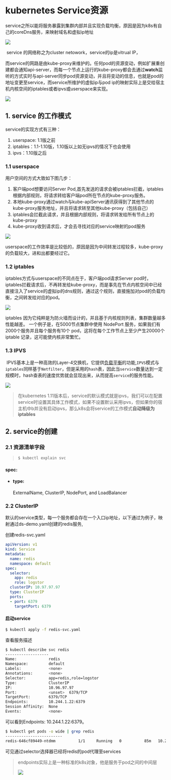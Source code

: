 # kubernetes Service资源

​	service之所以能将服务暴露到集群内部并且实现负载均衡，原因是因为k8s有自己的coreDns服务，来映射域名和虚拟ip地址

![](images/coreDns.PNG)

​	service 的网络称之为cluster netowork，service的ip是vitrual IP，

而service的网路是由kube-proxy来维护的。任何pod的资源变动，例如扩展重创建都会通知api-server，而每一个节点上运行的kube-proxy都会去通过**watch**监听的方式实时与api-server同步pod资源变动，并且将变动的信息，也就是pod的地址变更至service，而service所维护的虚拟ip与pod ip的映射实际上是交给宿主机内核空间的iptables或者ipvs或userspace来实现。

![](images/kube-proxy与apiServer的watch.PNG)



## 1. service 的工作模式

service的实现方式有三种：

1. userspace: 1.1版之前
2. iptables：1.1-1.10版，1.10版以上如无ipvs的情况下也会使用
3. ipvs：1.10版之后

### 1.1 userspace

用户空间的方式大致如下图几步：

1. 客户端pod想要访问Server Pod,首先发送的请求会被iptables拦截，iptables根据内部规则，将请求转给客户端pod所在节点的kube-proxy服务。
2. 本地kube-proxy通过watch与kube-apiServer通讯获得到了其他节点的kube-proxy服务地址，并且将请求转至其他kube-proxy（包括自己）
3. iptables会拦截此请求，并且根据内部规则，将请求转发给所有节点上的kube-proxy
4. kube-proxy收到请求后，才会去寻找对应的service映射的pod服务

![](images/userspace.PNG)

userspace的工作效率是比较低的，原因是因为中间转发过程较多，kube-proxy的负载较大，进和出都要经过它。

### 1.2 iptables

iptables方式与userspace的不同点在于，客户端pod请求Server pod时，iptables拦截请求后，不再转发给kube-proxy，而是事先在节点内核空间中已经直接注入了service的虚拟ip的dns规则，通过这个规则，直接施加对pod的负载均衡，之间转发给对应的pod。

![](images/iptables.PNG)

iptables 因为它纯粹是为防火墙而设计的，并且基于内核规则列表，集群数量越多性能越差。
一个例子是，在5000节点集群中使用 NodePort 服务，如果我们有2000个服务并且每个服务有10个 pod，这将在每个工作节点上至少产生20000个 iptable 记录，这可能使内核非常繁忙。

### 1.3  IPVS

​	IPVS基本上是一种高效的Layer-4交换机，它提供[负载平衡](https://baike.baidu.com/item/负载平衡)的功能,`IPVS`模式与`iptables`同样基于`Netfilter`，但是采用的`hash`表，因此当`service`数量达到一定规模时，hash查表的速度优势就会显现出来，从而提高`service`的服务性能。

![](images/ipvs.PNG)

>在kubernetes 1.11版本后，service的默认模式就是ipvs，我们可以在配置service时设置其具体工作模式，如果不设置默认采用ipvs，但如果你的宿主机中b并没有启动ipvs，那么k8s会将service的工作模式**自动降级为iptables**

## 2. service的创建

### 2.1 资源清单字段

> ```bash
> $ kubectl explain svc
> ```

#### spec:

- #### type:

  ExternalName, ClusterIP, NodePort, and LoadBalancer

### 2.2 ClusterIP

​	默认的service类型，每一个服务都会存在一个入口ip地址，以下通过为例子，映射通过ds-demo.yaml创建的redis服务,

创建redis-svc.yaml

```yaml
apiVersion: v1
kind: Service
metadata:
  name: redis
  namespace: default
spec:
  selector:
    app: redis
    role: logstor
  clusterIP: 10.97.97.97
  type: ClusterIP
  ports:
  - port: 6379
    targetPort: 6379
```

#### 启动service

```bash
$ kubectl apply -f redis-svc.yaml
```

查看服务描述

```bash
$ kubectl describe svc redis
-------------------
Name:              redis
Namespace:         default
Labels:            <none>
Annotations:       <none>
Selector:          app=redis,role=logstor
Type:              ClusterIP
IP:                10.96.97.97
Port:              <unset>  6379/TCP
TargetPort:        6379/TCP
Endpoints:         10.244.1.22:6379
Session Affinity:  None
Events:            <none>
```

可以看到Endpoints:         10.244.1.22:6379。

```bash
$ kubectl get pods -o wide | grep redis
-------------------------
redis-646cf89449-ntdmm          1/1     Running   0          85m   10.244.1.22   node202   <none>           <none>
```

可见通过selector选择器已经将redis的pod代理至services

> endpoints实际上是一种标准的k8s对象，他是服务于pod之间的中间层
>
> ![](images/endpoints.PNG)



